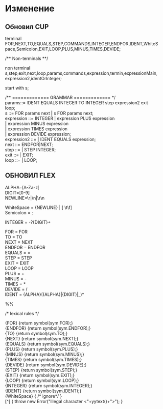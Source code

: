 # Изменение
## Обновил CUP

terminal FOR,NEXT,TO,EQUALS,STEP,COMMANDS,INTEGER,ENDFOR,IDENT,WhiteSpace,Semicolon,EXIT,LOOP,PLUS,MINUS,TIMES,DEVIDE;<br>


/** Non-terminals **/<br>


non terminal s,step,exit,next,loop,params,commands,expression,termin,expressionMain,expression2,identOrInteger;



start with s;

/** ============= GRAMMAR ============= */<br>
params::= IDENT EQUALS INTEGER TO INTEGER step expression2 exit loop;<br>
s ::= FOR params next | s FOR params next;<br>
expression ::= INTEGER | expression PLUS expression<br>
               | expression MINUS expression<br>
               | expression TIMES expression<br>
               | expression DEVIDE expression;<br>
expression2 ::= | IDENT EQUALS expression;<br>
next ::= ENDFOR|NEXT;<br>
step ::= | STEP INTEGER;<br>
exit ::= | EXIT;<br>
loop ::= | LOOP;<br>

## ОБНОВИЛ FLEX
ALPHA=[A-Za-z]<br>
DIGIT=[0-9]<br>
NEWLINE=\r|\n|\r\n<br>

WhiteSpace = {NEWLINE} | [   \t\f]<br>
Semicolon = ;<br>

INTEGER = -?{DIGIT}+<br>

FOR = FOR<br>
TO = TO<br>
NEXT = NEXT<br>
ENDFOR = ENDFOR<br>
EQUALS = =<br>
STEP = STEP<br>
EXIT = EXIT<br>
LOOP = LOOP<br>
PLUS = \+<br>
MINUS = -<br>
TIMES = \*<br>
DEVIDE = \/<br>
IDENT = {ALPHA}({ALPHA}|{DIGIT}|_)*<br>

%%<br>

/* lexical rules */<br>


{FOR} {return symbol(sym.FOR);}<br>
{ENDFOR} {return symbol(sym.ENDFOR);}<br>
{TO} {return symbol(sym.TO);}<br>
{NEXT} {return symbol(sym.NEXT);}<br>
{EQUALS} {return symbol(sym.EQUALS);}<br>
{PLUS} {return symbol(sym.PLUS);}<br>
{MINUS} {return symbol(sym.MINUS);}<br>
{TIMES} {return symbol(sym.TIMES);}<br>
{DEVIDE} {return symbol(sym.DEVIDE);}<br>
{STEP} {return symbol(sym.STEP);}<br>
{EXIT} {return symbol(sym.EXIT);}<br>
{LOOP} {return symbol(sym.LOOP);}<br>
{INTEGER} {return symbol(sym.INTEGER);}<br>
{IDENT} {return symbol(sym.IDENT);}<br>
{WhiteSpace} { /* ignore*/ }<br>
[^] { throw new Error("Illegal character <"+yytext()+">"); }<br>
